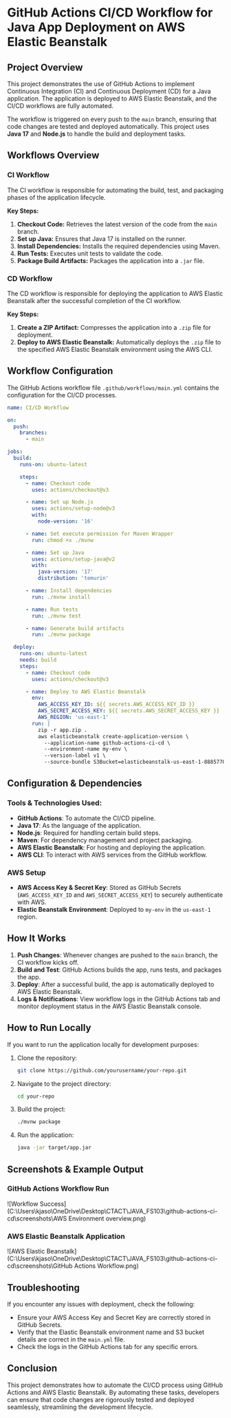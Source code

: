 # GitHub Actions CI/CD Workflow for Java App Deployment on AWS Elastic Beanstalk

## Project Overview
This project demonstrates the use of GitHub Actions to implement Continuous Integration (CI) and Continuous Deployment (CD) for a Java application. The application is deployed to AWS Elastic Beanstalk, and the CI/CD workflows are fully automated. 

The workflow is triggered on every push to the `main` branch, ensuring that code changes are tested and deployed automatically. This project uses **Java 17** and **Node.js** to handle the build and deployment tasks.

## Workflows Overview

### CI Workflow
The CI workflow is responsible for automating the build, test, and packaging phases of the application lifecycle.

**Key Steps:**
1. **Checkout Code:** Retrieves the latest version of the code from the `main` branch.
2. **Set up Java:** Ensures that Java 17 is installed on the runner.
3. **Install Dependencies:** Installs the required dependencies using Maven.
4. **Run Tests:** Executes unit tests to validate the code.
5. **Package Build Artifacts:** Packages the application into a `.jar` file.

### CD Workflow
The CD workflow is responsible for deploying the application to AWS Elastic Beanstalk after the successful completion of the CI workflow.

**Key Steps:**
1. **Create a ZIP Artifact:** Compresses the application into a `.zip` file for deployment.
2. **Deploy to AWS Elastic Beanstalk:** Automatically deploys the `.zip` file to the specified AWS Elastic Beanstalk environment using the AWS CLI.

## Workflow Configuration
The GitHub Actions workflow file `.github/workflows/main.yml` contains the configuration for the CI/CD processes.

```yaml
name: CI/CD Workflow

on:
  push:
    branches:
      - main

jobs:
  build:
    runs-on: ubuntu-latest

    steps:
      - name: Checkout code
        uses: actions/checkout@v3

      - name: Set up Node.js
        uses: actions/setup-node@v3
        with:
          node-version: '16'

      - name: Set execute permission for Maven Wrapper
        run: chmod +x ./mvnw

      - name: Set up Java
        uses: actions/setup-java@v2
        with:
          java-version: '17'
          distribution: 'temurin'

      - name: Install dependencies
        run: ./mvnw install

      - name: Run tests
        run: ./mvnw test

      - name: Generate build artifacts
        run: ./mvnw package

  deploy:
    runs-on: ubuntu-latest
    needs: build
    steps:
      - name: Checkout code
        uses: actions/checkout@v3

      - name: Deploy to AWS Elastic Beanstalk
        env:
          AWS_ACCESS_KEY_ID: ${{ secrets.AWS_ACCESS_KEY_ID }}
          AWS_SECRET_ACCESS_KEY: ${{ secrets.AWS_SECRET_ACCESS_KEY }}
          AWS_REGION: 'us-east-1'
        run: |
          zip -r app.zip .
          aws elasticbeanstalk create-application-version \
            --application-name github-actions-ci-cd \
            --environment-name my-env \
            --version-label v1 \
            --source-bundle S3Bucket=elasticbeanstalk-us-east-1-888577045495,S3Key=app.zip
```

## Configuration & Dependencies

### Tools & Technologies Used:
- **GitHub Actions**: To automate the CI/CD pipeline.
- **Java 17**: As the language of the application.
- **Node.js**: Required for handling certain build steps.
- **Maven**: For dependency management and project packaging.
- **AWS Elastic Beanstalk**: For hosting and deploying the application.
- **AWS CLI**: To interact with AWS services from the GitHub workflow.

### AWS Setup
- **AWS Access Key & Secret Key**: Stored as GitHub Secrets (`AWS_ACCESS_KEY_ID` and `AWS_SECRET_ACCESS_KEY`) to securely authenticate with AWS.
- **Elastic Beanstalk Environment**: Deployed to `my-env` in the `us-east-1` region.

## How It Works

1. **Push Changes**: Whenever changes are pushed to the `main` branch, the CI workflow kicks off.
2. **Build and Test**: GitHub Actions builds the app, runs tests, and packages the app.
3. **Deploy**: After a successful build, the app is automatically deployed to AWS Elastic Beanstalk.
4. **Logs & Notifications**: View workflow logs in the GitHub Actions tab and monitor deployment status in the AWS Elastic Beanstalk console.

## How to Run Locally
If you want to run the application locally for development purposes:

1. Clone the repository:
    ```bash
    git clone https://github.com/yourusername/your-repo.git
    ```
2. Navigate to the project directory:
    ```bash
    cd your-repo
    ```
3. Build the project:
    ```bash
    ./mvnw package
    ```
4. Run the application:
    ```bash
    java -jar target/app.jar
    ```

## Screenshots & Example Output

### GitHub Actions Workflow Run
![Workflow Success](C:\Users\kjaso\OneDrive\Desktop\CTACT\JAVA_FS103\github-actions-ci-cd\screenshots\AWS Environment overview.png)

### AWS Elastic Beanstalk Application
![AWS Elastic Beanstalk](C:\Users\kjaso\OneDrive\Desktop\CTACT\JAVA_FS103\github-actions-ci-cd\screenshots\GitHub Actions Workflow.png)

## Troubleshooting
If you encounter any issues with deployment, check the following:

- Ensure your AWS Access Key and Secret Key are correctly stored in GitHub Secrets.
- Verify that the Elastic Beanstalk environment name and S3 bucket details are correct in the `main.yml` file.
- Check the logs in the GitHub Actions tab for any specific errors.

## Conclusion
This project demonstrates how to automate the CI/CD process using GitHub Actions and AWS Elastic Beanstalk. By automating these tasks, developers can ensure that code changes are rigorously tested and deployed seamlessly, streamlining the development lifecycle.

```
